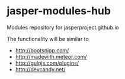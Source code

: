 jasper-modules-hub
==================

Modules repository for jasperproject.github.io

The functionality will be similar to

* http://bootsnipp.com/
* http://madewith.meteor.com/
* http://gulpjs.com/plugins/
* http://devcandy.net/
